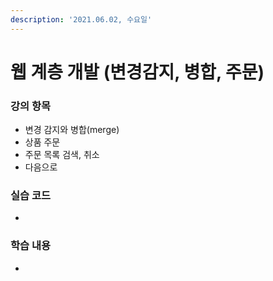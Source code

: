 ```yaml
---
description: '2021.06.02, 수요일'
---
```


# 웹 계층 개발 \(변경감지, 병합, 주문\)

### 강의 항목

* 변경 감지와 병합\(merge\)
* 상품 주문
* 주문 목록 검색, 취소
* 다음으로



### 실습 코드

* 


### 학습 내용

* 
